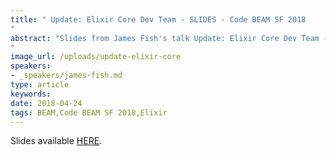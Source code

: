 ```yaml
---
title: " Update: Elixir Core Dev Team - SLIDES - Code BEAM SF 2018
"
abstract: "Slides from James Fish's talk Update: Elixir Core Dev Team - Code BEAM SF 2018
"
image_url: /uploads/update-elixir-core
speakers:
- _speakers/james-fish.md
type: article
keywords: 
date: 2018-04-24
tags: BEAM,Code BEAM SF 2018,Elixir
---
```


Slides available <a href="/uploads/media/default/0001/01/7e2d8dc80b9402483a255b5c67e081a0c9baf67c.pdf" target="_blank">HERE</a>.
